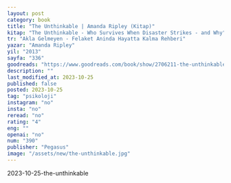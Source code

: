 ```yaml
---
layout: post
category: book
title: "The Unthinkable | Amanda Ripley (Kitap)"
kitap: "The Unthinkable - Who Survives When Disaster Strikes - and Why"
tr: "Akla Gelmeyen - Felaket Aninda Hayatta Kalma Rehberi"
yazar: "Amanda Ripley"
yil: "2013"
sayfa: "336"
goodreads: "https://www.goodreads.com/book/show/2706211-the-unthinkable"
description: ""
last_modified_at: 2023-10-25
published: false
posted: 2023-10-25
tag: "psikoloji"
instagram: "no"
insta: "no"
reread: "no"
rating: "4"
eng: ""
openai: "no"
num: "390"
publisher: "Pegasus"
image: "/assets/new/the-unthinkable.jpg"
---
```


2023-10-25-the-unthinkable
